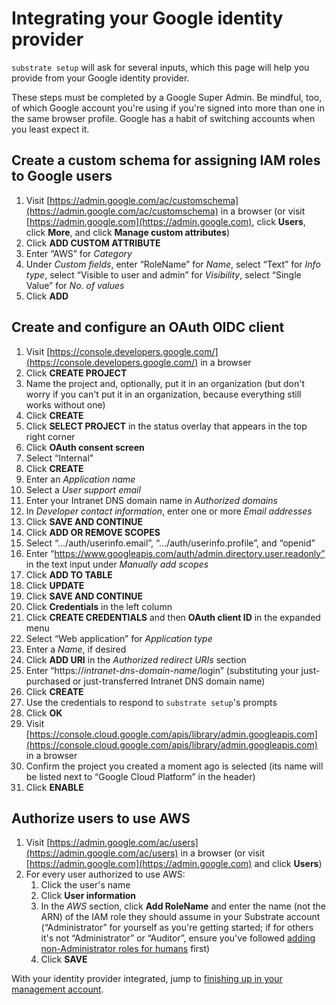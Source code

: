 # Integrating your Google identity provider

`substrate setup` will ask for several inputs, which this page will help you provide from your Google identity provider.

These steps must be completed by a Google Super Admin. Be mindful, too, of which Google account you're using if you're signed into more than one in the same browser profile. Google has a habit of switching accounts when you least expect it.

## Create a custom schema for assigning IAM roles to Google users

1. Visit [https://admin.google.com/ac/customschema](https://admin.google.com/ac/customschema) in a browser (or visit [https://admin.google.com](https://admin.google.com), click **Users**, click **More**, and click **Manage custom attributes**)
2. Click **ADD CUSTOM ATTRIBUTE**
3. Enter “AWS” for _Category_
4. Under _Custom fields_, enter “RoleName” for _Name_, select “Text” for _Info type_, select “Visible to user and admin” for _Visibility_, select “Single Value” for _No. of values_
5. Click **ADD**

## Create and configure an OAuth OIDC client

1. Visit [https://console.developers.google.com/](https://console.developers.google.com/) in a browser
2. Click **CREATE PROJECT**
3. Name the project and, optionally, put it in an organization (but don't worry if you can't put it in an organization, because everything still works without one)
4. Click **CREATE**
5. Click **SELECT PROJECT** in the status overlay that appears in the top right corner
6. Click **OAuth consent screen**
7. Select “Internal”
8. Click **CREATE**
9. Enter an _Application name_
10. Select a _User support email_
11. Enter your Intranet DNS domain name in _Authorized domains_
12. In _Developer contact information_, enter one or more _Email addresses_
13. Click **SAVE AND CONTINUE**
14. Click **ADD OR REMOVE SCOPES**
15. Select “.../auth/userinfo.email”, “.../auth/userinfo.profile”, and “openid”
16. Enter “https://www.googleapis.com/auth/admin.directory.user.readonly” in the text input under _Manually add scopes_
17. Click **ADD TO TABLE**
18. Click **UPDATE**
19. Click **SAVE AND CONTINUE**
20. Click **Credentials** in the left column
21. Click **CREATE CREDENTIALS** and then **OAuth client ID** in the expanded menu
22. Select “Web application” for _Application type_
23. Enter a _Name_, if desired
24. Click **ADD URI** in the _Authorized redirect URIs_ section
25. Enter “https://_intranet-dns-domain-name_/login” (substituting your just-purchased or just-transferred Intranet DNS domain name)
26. Click **CREATE**
27. Use the credentials to respond to `substrate setup`'s prompts
28. Click **OK**
29. Visit [https://console.cloud.google.com/apis/library/admin.googleapis.com](https://console.cloud.google.com/apis/library/admin.googleapis.com) in a browser
30. Confirm the project you created a moment ago is selected (its name will be listed next to “Google Cloud Platform” in the header)
31. Click **ENABLE**

## Authorize users to use AWS

1. Visit [https://admin.google.com/ac/users](https://admin.google.com/ac/users) in a browser (or visit [https://admin.google.com](https://admin.google.com) and click **Users**)
2. For every user authorized to use AWS:
   1. Click the user's name
   2. Click **User information**
   3. In the _AWS_ section, click **Add RoleName** and enter the name (not the ARN) of the IAM role they should assume in your Substrate account (“Administrator” for yourself as you're getting started; if for others it's not “Administrator” or “Auditor”, ensure you've followed [adding non-Administrator roles for humans](https://github.com/src-bin/substrate-manual/blob/main/adding-non-administrator-roles-for-humans/README.md) first)
   4. Click **SAVE**

With your identity provider integrated, jump to [finishing up in your management account](../finishing.md).
